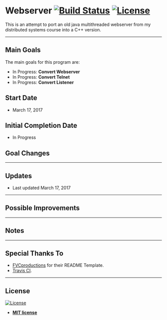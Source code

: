 # Webserver [![Build Status](https://travis-ci.org/tyl-/Webserver.svg?branch=master)](https://travis-ci.org/tyl-/Webserver) [![License](http://img.shields.io/:license-mit-blue.svg?style=flat-square)](http://badges.mit-license.org)

This is an attempt to port an old java multithreaded webserver from my distributed systems course into a C++ version.

---

## Main Goals

The main goals for this program are:
- In Progress: **Convert Webserver**
- In Progress: **Convert Telnet**
- In Progress: **Convert Listener**

## Start Date

- March 17, 2017

## Initial Completion Date

- In Progress

## Goal Changes

---

## Updates

- Last updated March 17, 2017

---

## Possible Improvements

---

## Notes

---

## Special Thanks To

- <a href="http://fvcproductions.com" target="_blank">FVCproductions</a> for their README Template.
- <a href="https://travis-ci.org/" target="_blank">Travis CI</a>.

---

## License

[![License](http://img.shields.io/:license-mit-blue.svg?style=flat-square)](http://badges.mit-license.org)

- **[MIT license](http://opensource.org/licenses/mit-license.php)**